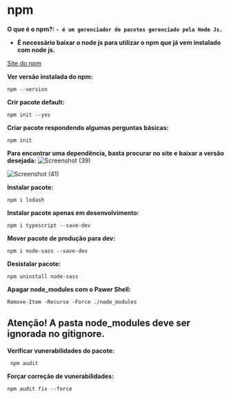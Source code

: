 # npm

**O que é o npm?: ``` - é um gerenciador de pacotes gerenciado pela Node Js. ```**

- **É necessário baixar o node js para utilizar o npm que já vem instalado com node js.**

[Site do npm](https://www.npmjs.com/)

**Ver versão instalada do npm:**
```
npm --version
```

**Crir pacote default:**
```
npm init --yes
```

**Criar pacote respondendo algumas perguntas básicas:**
```
npm init
```

**Para encontrar uma dependência, basta procurar no site e baixar a versão desejada:**
![Screenshot (39)](https://github.com/flavio-junior/npm/assets/59364674/bc097ced-d5dc-463f-b9d8-77a7b77b0b61)

![Screenshot (41)](https://github.com/flavio-junior/npm/assets/59364674/4f6e1fdc-6151-43fe-a811-e87be98c8684)

**Instalar pacote:**
```
npm i lodash
```

**Instalar pacote apenas em desenvolvimento:**
```
npm i typescript --save-dev
```

**Mover pacote de produção para dev:**
```
npm i node-sass --save-dev
```

**Desistalar pacote:**
```
npm uninstall node-sass
```

**Apagar node_modules com o Pawer Shell:**
```
Remove-Item -Recurse -Force ./node_modules
```

## Atenção! A pasta node_modules deve ser ignorada no gitignore.

**Verificar vunerabilidades do pacote:**
```
 npm audit
```

**Forçar correção de vunerabilidades:**
```
npm audit fix --force
```
